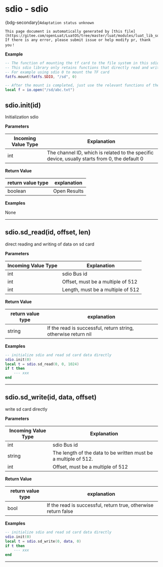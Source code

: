 # sdio - sdio

{bdg-secondary}`Adaptation status unknown`

```{note}
This page document is automatically generated by [this file](https://gitee.com/openLuat/LuatOS/tree/master/luat/modules/luat_lib_sdio.c). If there is any error, please submit issue or help modify pr, thank you！
```


**Example**

```lua
-- The function of mounting the tf card to the file system in this sdio library has been replaced by the sdio mode of fatfs.
-- This sdio library only retains functions that directly read and write TF cards.
-- For example using sdio 0 to mount the TF card
fatfs.mount(fatfs.SDIO, "/sd", 0)

-- After the mount is completed, just use the relevant functions of the io library to operate it.
local f = io.open("/sd/abc.txt")

```

## sdio.init(id)



Initialization sdio

**Parameters**

|Incoming Value Type | Explanation|
|-|-|
|int|The channel ID, which is related to the specific device, usually starts from 0, the default 0|

**Return Value**

|return value type | explanation|
|-|-|
|boolean|Open Results|

**Examples**

None

---

## sdio.sd_read(id, offset, len)



direct reading and writing of data on sd card

**Parameters**

|Incoming Value Type | Explanation|
|-|-|
|int|sdio Bus id|
|int|Offset, must be a multiple of 512|
|int|Length, must be a multiple of 512|

**Return Value**

|return value type | explanation|
|-|-|
|string|If the read is successful, return string, otherwise return nil|

**Examples**

```lua
-- initialize sdio and read sd card data directly
sdio.init(0)
local t = sdio.sd_read(0, 0, 1024)
if t then
    --- xxx
end

```

---

## sdio.sd_write(id, data, offset)



write sd card directly

**Parameters**

|Incoming Value Type | Explanation|
|-|-|
|int|sdio Bus id|
|string|The length of the data to be written must be a multiple of 512.|
|int|Offset, must be a multiple of 512|

**Return Value**

|return value type | explanation|
|-|-|
|bool|If the read is successful, return true, otherwise return false|

**Examples**

```lua
-- initialize sdio and read sd card data directly
sdio.init(0)
local t = sdio.sd_write(0, data, 0)
if t then
    --- xxx
end

```

---

